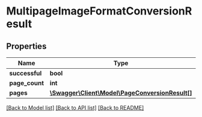 # MultipageImageFormatConversionResult

## Properties
Name | Type | Description | Notes
------------ | ------------- | ------------- | -------------
**successful** | **bool** |  | [optional] 
**page_count** | **int** |  | [optional] 
**pages** | [**\Swagger\Client\Model\PageConversionResult[]**](PageConversionResult.md) |  | [optional] 

[[Back to Model list]](../README.md#documentation-for-models) [[Back to API list]](../README.md#documentation-for-api-endpoints) [[Back to README]](../README.md)


